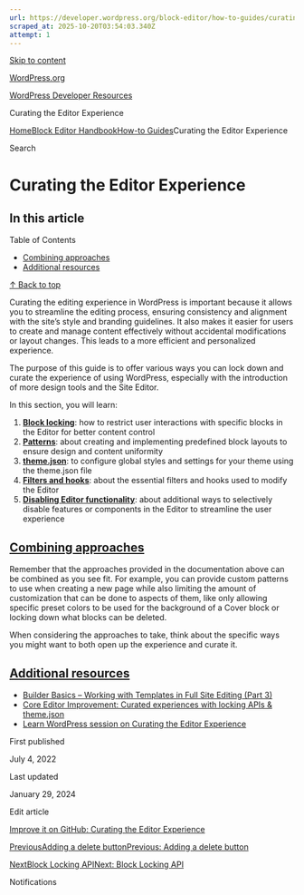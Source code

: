 ```yaml
---
url: https://developer.wordpress.org/block-editor/how-to-guides/curating-the-editor-experience
scraped_at: 2025-10-20T03:54:03.340Z
attempt: 1
---
```


[Skip to content](https://developer.wordpress.org/block-editor/how-to-guides/curating-the-editor-experience/#wp--skip-link--target)

[WordPress.org](https://wordpress.org/)

[WordPress Developer Resources](https://developer.wordpress.org/)

Curating the Editor Experience


[Home](https://developer.wordpress.org/)[Block Editor Handbook](https://developer.wordpress.org/block-editor/)[How-to Guides](https://developer.wordpress.org/block-editor/how-to-guides/)Curating the Editor Experience

Search

# Curating the Editor Experience

## In this article

Table of Contents

- [Combining approaches](https://developer.wordpress.org/block-editor/how-to-guides/curating-the-editor-experience/#combining-approaches)
- [Additional resources](https://developer.wordpress.org/block-editor/how-to-guides/curating-the-editor-experience/#additional-resources)

[↑ Back to top](https://developer.wordpress.org/block-editor/how-to-guides/curating-the-editor-experience/#wp--skip-link--target)

Curating the editing experience in WordPress is important because it allows you to streamline the editing process, ensuring consistency and alignment with the site’s style and branding guidelines. It also makes it easier for users to create and manage content effectively without accidental modifications or layout changes. This leads to a more efficient and personalized experience.

The purpose of this guide is to offer various ways you can lock down and curate the experience of using WordPress, especially with the introduction of more design tools and the Site Editor.

In this section, you will learn:

1. [**Block locking**](https://developer.wordpress.org/block-editor/how-to-guides/curating-the-editor-experience/block-locking): how to restrict user interactions with specific blocks in the Editor for better content control
2. [**Patterns**](https://developer.wordpress.org/block-editor/how-to-guides/curating-the-editor-experience/patterns): about creating and implementing predefined block layouts to ensure design and content uniformity
3. [**theme.json**](https://developer.wordpress.org/block-editor/how-to-guides/curating-the-editor-experience/theme-json): to configure global styles and settings for your theme using the theme.json file
4. [**Filters and hooks**](https://developer.wordpress.org/block-editor/how-to-guides/curating-the-editor-experience/filters-and-hooks): about the essential filters and hooks used to modify the Editor
5. [**Disabling Editor functionality**](https://developer.wordpress.org/block-editor/how-to-guides/curating-the-editor-experience/disable-editor-functionality): about additional ways to selectively disable features or components in the Editor to streamline the user experience

## [Combining approaches](https://developer.wordpress.org/block-editor/how-to-guides/curating-the-editor-experience/\#combining-approaches)

Remember that the approaches provided in the documentation above can be combined as you see fit. For example, you can provide custom patterns to use when creating a new page while also limiting the amount of customization that can be done to aspects of them, like only allowing specific preset colors to be used for the background of a Cover block or locking down what blocks can be deleted.

When considering the approaches to take, think about the specific ways you might want to both open up the experience and curate it.

## [Additional resources](https://developer.wordpress.org/block-editor/how-to-guides/curating-the-editor-experience/\#additional-resources)

- [Builder Basics – Working with Templates in Full Site Editing (Part 3)](https://wordpress.tv/2022/05/24/nick-diego-builder-basics-working-with-templates-in-full-site-editing-part-3/)
- [Core Editor Improvement: Curated experiences with locking APIs & theme.json](https://make.wordpress.org/core/2022/02/09/core-editor-improvement-curated-experiences-with-locking-apis-theme-json/)
- [Learn WordPress session on Curating the Editor Experience](https://wordpress.tv/2022/07/22/nick-diego-curating-the-editor-experience/)

First published

July 4, 2022

Last updated

January 29, 2024

Edit article

[Improve it on GitHub: Curating the Editor Experience](https://github.com/WordPress/gutenberg/edit/trunk/docs/how-to-guides/curating-the-editor-experience/README.md)

[PreviousAdding a delete buttonPrevious: Adding a delete button](https://developer.wordpress.org/block-editor/how-to-guides/data-basics/5-adding-a-delete-button/)

[NextBlock Locking APINext: Block Locking API](https://developer.wordpress.org/block-editor/how-to-guides/curating-the-editor-experience/block-locking/)

Notifications